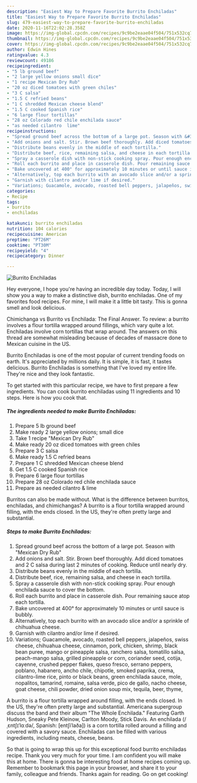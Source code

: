 ```yaml
---
description: "Easiest Way to Prepare Favorite Burrito Enchiladas"
title: "Easiest Way to Prepare Favorite Burrito Enchiladas"
slug: 479-easiest-way-to-prepare-favorite-burrito-enchiladas
date: 2020-11-16T22:02:28.358Z
image: https://img-global.cpcdn.com/recipes/9c9be2eaae04f504/751x532cq70/burrito-enchiladas-recipe-main-photo.jpg
thumbnail: https://img-global.cpcdn.com/recipes/9c9be2eaae04f504/751x532cq70/burrito-enchiladas-recipe-main-photo.jpg
cover: https://img-global.cpcdn.com/recipes/9c9be2eaae04f504/751x532cq70/burrito-enchiladas-recipe-main-photo.jpg
author: Edwin Hines
ratingvalue: 4.3
reviewcount: 49186
recipeingredient:
- "5 lb ground beef"
- "2 large yellow onions small dice"
- "1 recipe Mexican Dry Rub"
- "20 oz diced tomatoes with green chiles"
- "3 C salsa"
- "1.5 C refried beans"
- "1 C shredded Mexican cheese blend"
- "1.5 C cooked Spanish rice"
- "6 large flour tortillas"
- "28 oz Colorado red chile enchilada sauce"
- "as needed cilantro  lime"
recipeinstructions:
- "Spread ground beef across the bottom of a large pot. Season with &#34;Mexican Dry Rub&#34;"
- "Add onions and salt. Stir. Brown beef thoroughly. Add diced tomatoes and 2 C salsa during last 2 minutes of cooking. Reduce until nearly dry."
- "Distribute beans evenly in the middle of each tortilla."
- "Distribute beef, rice, remaining salsa, and cheese in each tortilla."
- "Spray a casserole dish with non-stick cooking spray. Pour enough enchilada sauce to cover the bottom."
- "Roll each burrito and place in casserole dish. Pour remaining sauce atop each tortilla."
- "Bake uncovered at 400° for approximately 10 minutes or until sauce is bubbly."
- "Alternatively, top each burrito with an avocado slice and/or a sprinkle of chihuahua cheese."
- "Garnish with cilantro and/or lime if desired."
- "Variations; Guacamole, avocado, roasted bell peppers, jalapeños, swiss cheese, chihuahua cheese, cinnamon, pork, chicken, shrimp, black bean puree, mango or pineapple salsa, ranchero salsa, tomatillo salsa, peach-mango salsa, grilled pineapple or corn, coriander seed, cotija, cayenne, crushed pepper flakes, queso fresco, serrano peppers, poblano, habanero, ancho chile, chipotle, smoked paprika, crema, cilantro-lime rice, pinto or black beans, green enchilada sauce, mole, nopalitos, tamarind, romaine, salsa verde, pico de gallo, nacho cheese, goat cheese, chili powder, dried onion soup mix, tequila, beer, thyme,"
categories:
- Recipe
tags:
- burrito
- enchiladas

katakunci: burrito enchiladas 
nutrition: 104 calories
recipecuisine: American
preptime: "PT26M"
cooktime: "PT30M"
recipeyield: "4"
recipecategory: Dinner

---
```



![Burrito Enchiladas](https://img-global.cpcdn.com/recipes/9c9be2eaae04f504/751x532cq70/burrito-enchiladas-recipe-main-photo.jpg)

Hey everyone, I hope you're having an incredible day today. Today, I will show you a way to make a distinctive dish, burrito enchiladas. One of my favorites food recipes. For mine, I will make it a little bit tasty. This is gonna smell and look delicious.

Chimichanga vs Burrito vs Enchilada: The Final Answer. To review: a burrito involves a flour tortilla wrapped around fillings, which vary quite a lot. Enchiladas involve corn tortillas that wrap around. The answers on this thread are somewhat misleading because of decades of massacre done to Mexican cuisine in the US.

Burrito Enchiladas is one of the most popular of current trending foods on earth. It's appreciated by millions daily. It is simple, it is fast, it tastes delicious. Burrito Enchiladas is something that I've loved my entire life. They're nice and they look fantastic.


To get started with this particular recipe, we have to first prepare a few ingredients. You can cook burrito enchiladas using 11 ingredients and 10 steps. Here is how you cook that.

<!--inarticleads1-->

##### The ingredients needed to make Burrito Enchiladas:

1. Prepare 5 lb ground beef
1. Make ready 2 large yellow onions; small dice
1. Take 1 recipe &#34;Mexican Dry Rub&#34;
1. Make ready 20 oz diced tomatoes with green chiles
1. Prepare 3 C salsa
1. Make ready 1.5 C refried beans
1. Prepare 1 C shredded Mexican cheese blend
1. Get 1.5 C cooked Spanish rice
1. Prepare 6 large flour tortillas
1. Prepare 28 oz Colorado red chile enchilada sauce
1. Prepare as needed cilantro &amp; lime


Burritos can also be made without. What is the difference between burritos, enchiladas, and chimichangas? A burrito is a flour tortilla wrapped around filling, with the ends closed. In the US, they&#39;re often pretty large and substantial. 

<!--inarticleads2-->

##### Steps to make Burrito Enchiladas:

1. Spread ground beef across the bottom of a large pot. Season with &#34;Mexican Dry Rub&#34;
1. Add onions and salt. Stir. Brown beef thoroughly. Add diced tomatoes and 2 C salsa during last 2 minutes of cooking. Reduce until nearly dry.
1. Distribute beans evenly in the middle of each tortilla.
1. Distribute beef, rice, remaining salsa, and cheese in each tortilla.
1. Spray a casserole dish with non-stick cooking spray. Pour enough enchilada sauce to cover the bottom.
1. Roll each burrito and place in casserole dish. Pour remaining sauce atop each tortilla.
1. Bake uncovered at 400° for approximately 10 minutes or until sauce is bubbly.
1. Alternatively, top each burrito with an avocado slice and/or a sprinkle of chihuahua cheese.
1. Garnish with cilantro and/or lime if desired.
1. Variations; Guacamole, avocado, roasted bell peppers, jalapeños, swiss cheese, chihuahua cheese, cinnamon, pork, chicken, shrimp, black bean puree, mango or pineapple salsa, ranchero salsa, tomatillo salsa, peach-mango salsa, grilled pineapple or corn, coriander seed, cotija, cayenne, crushed pepper flakes, queso fresco, serrano peppers, poblano, habanero, ancho chile, chipotle, smoked paprika, crema, cilantro-lime rice, pinto or black beans, green enchilada sauce, mole, nopalitos, tamarind, romaine, salsa verde, pico de gallo, nacho cheese, goat cheese, chili powder, dried onion soup mix, tequila, beer, thyme,


A burrito is a flour tortilla wrapped around filling, with the ends closed. In the US, they&#39;re often pretty large and substantial. Americana supergroup discuss the band and their album &#34;The Whole Enchilada.&#34; Featuring Garth Hudson, Sneaky Pete Kleinow, Carlton Moody, Stick Davis. An enchilada (/ˌɛntʃɪˈlɑːdə/, Spanish: [entʃiˈlaða]) is a corn tortilla rolled around a filling and covered with a savory sauce. Enchiladas can be filled with various ingredients, including meats, cheese, beans. 

So that is going to wrap this up for this exceptional food burrito enchiladas recipe. Thank you very much for your time. I am confident you will make this at home. There is gonna be interesting food at home recipes coming up. Remember to bookmark this page in your browser, and share it to your family, colleague and friends. Thanks again for reading. Go on get cooking!
